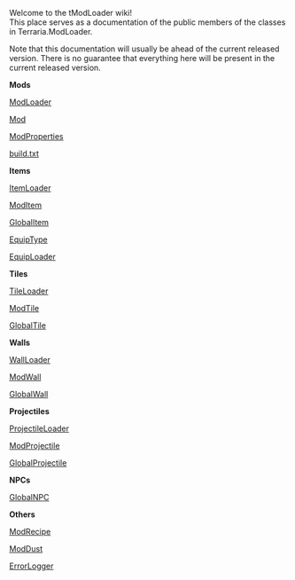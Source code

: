 Welcome to the tModLoader wiki!  
This place serves as a documentation of the public members of the classes in Terraria.ModLoader.

Note that this documentation will usually be ahead of the current released version. There is no guarantee that everything here will be present in the current released version.

**Mods**

[ModLoader](https://github.com/bluemagic123/tModLoader/wiki/ModLoader)

[Mod](https://github.com/bluemagic123/tModLoader/wiki/Mod)

[ModProperties](https://github.com/bluemagic123/tModLoader/wiki/ModProperties)

[build.txt](https://github.com/bluemagic123/tModLoader/wiki/build.txt)

**Items**

[ItemLoader](https://github.com/bluemagic123/tModLoader/wiki/ItemLoader)

[ModItem](https://github.com/bluemagic123/tModLoader/wiki/ModItem)

[GlobalItem](https://github.com/bluemagic123/tModLoader/wiki/GlobalItem)

[EquipType](https://github.com/bluemagic123/tModLoader/wiki/EquipType)

[EquipLoader](https://github.com/bluemagic123/tModLoader/wiki/EquipLoader)

**Tiles**

[TileLoader](https://github.com/bluemagic123/tModLoader/wiki/TileLoader)

[ModTile](https://github.com/bluemagic123/tModLoader/wiki/ModTile)

[GlobalTile](https://github.com/bluemagic123/tModLoader/wiki/GlobalTile)

**Walls**

[WallLoader](https://github.com/bluemagic123/tModLoader/wiki/WallLoader)

[ModWall](https://github.com/bluemagic123/tModLoader/wiki/ModWall)

[GlobalWall](https://github.com/bluemagic123/tModLoader/wiki/GlobalWall)

**Projectiles**

[ProjectileLoader](https://github.com/bluemagic123/tModLoader/wiki/ProjectileLoader)

[ModProjectile](https://github.com/bluemagic123/tModLoader/wiki/ModProjectile)

[GlobalProjectile](https://github.com/bluemagic123/tModLoader/wiki/GlobalProjectile)

**NPCs**

[GlobalNPC](https://github.com/bluemagic123/tModLoader/wiki/GlobalNPC)

**Others**

[ModRecipe](https://github.com/bluemagic123/tModLoader/wiki/ModRecipe)

[ModDust](https://github.com/bluemagic123/tModLoader/wiki/ModDust)

[ErrorLogger](https://github.com/bluemagic123/tModLoader/wiki/ErrorLogger)